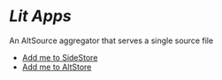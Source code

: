 # ***Lit Apps***

An AltSource aggregator that serves a single source file

- [Add me to SideStore](sidestore://source?url=https://apps.litritt.com)
- [Add me to AltStore](altstore://source?url=https://apps.litritt.com)